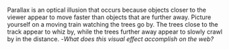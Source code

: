 Parallax is an optical illusion that occurs because objects closer to the viewer appear to move faster than objects that are further away.
Picture yourself on a moving train watching the trees go by. The trees close to the track appear to whiz by, while the trees further away appear to slowly crawl by in the distance.
-_What does this visual effect accomplish on the web?_